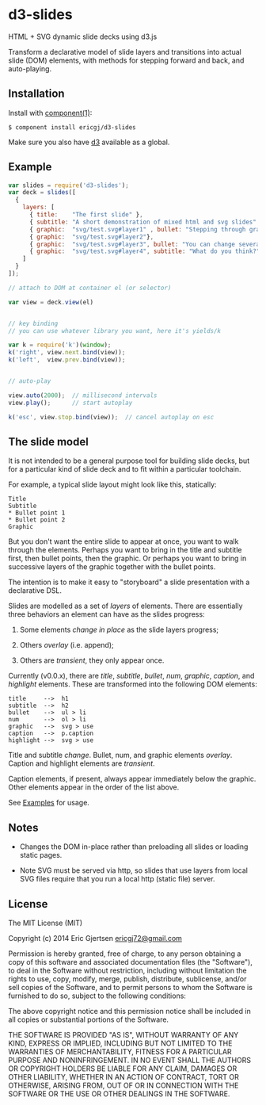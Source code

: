 
# d3-slides

  HTML + SVG dynamic slide decks using d3.js

  Transform a declarative model of slide layers and transitions
  into actual slide (DOM) elements, with methods for stepping
  forward and back, and auto-playing.

 
## Installation

  Install with [component(1)](http://component.io):

    $ component install ericgj/d3-slides

  Make sure you also have [d3](https://github.com/mbostock/d3) available as
  a global.

## Example

  ```js
  var slides = require('d3-slides');
  var deck = slides([
    {
      layers: [
        { title:    "The first slide" },
        { subtitle: "A short demonstration of mixed html and svg slides" },
        { graphic:  "svg/test.svg#layer1" , bullet: "Stepping through graphic layers." },
        { graphic:  "svg/test.svg#layer2"},
        { graphic:  "svg/test.svg#layer3", bullet: "You can change several elements at once." },
        { graphic:  "svg/test.svg#layer4", subtitle: "What do you think?" } 
      ]
    }
  ]);

  // attach to DOM at container el (or selector)
  
  var view = deck.view(el)
  

  // key binding
  // you can use whatever library you want, here it's yields/k
  
  var k = require('k')(window);
  k('right', view.next.bind(view));
  k('left',  view.prev.bind(view));

  
  // auto-play

  view.auto(2000);  // millisecond intervals
  view.play();      // start autoplay
  
  k('esc', view.stop.bind(view));  // cancel autoplay on esc
  ```

## The slide model

  It is not intended to be a general purpose tool for building slide decks, but
  for a particular kind of slide deck and to fit within a particular toolchain.

  For example, a typical slide layout might look like this, statically:

    Title
    Subtitle
    * Bullet point 1
    * Bullet point 2
    Graphic

  But you don't want the entire slide to appear at once, you want to walk
  through the elements. Perhaps you want to bring in the title and subtitle
  first, then bullet points, then the graphic. Or perhaps you want to bring
  in successive layers of the graphic together with the bullet points.

  The intention is to make it easy to "storyboard" a slide presentation with
  a declarative DSL.

  Slides are modelled as a set of _layers_ of elements. There are essentially
  three behaviors an element can have as the slides progress:

  1. Some elements _change in place_ as the slide layers progress;
  
  2. Others _overlay_ (i.e. append);
  
  3. Others are _transient_, they only appear once.


  Currently (v0.0.x), there are _title_, _subtitle_, _bullet_, _num_,
  _graphic_, _caption_, and _highlight_ elements.  These are transformed
  into the following DOM elements:
  
  ```
  title     -->  h1
  subtitle  -->  h2
  bullet    -->  ul > li
  num       -->  ol > li
  graphic   -->  svg > use
  caption   -->  p.caption
  highlight -->  svg > use
  ```

  Title and subtitle _change_. Bullet, num, and graphic elements
  _overlay_. Caption and highlight elements are _transient_.

  Caption elements, if present, always appear immediately below the graphic.
  Other elements appear in the order of the list above.

  See [Examples](https://github.com/ericgj/d3-slides/tree/master/examples) 
  for usage.

## Notes

  - Changes the DOM in-place rather than preloading all slides or loading
    static pages. 
  
  - Note SVG must be served via http, so slides that use layers from local SVG 
    files require that you run a local http (static file) server.
 

## License

  The MIT License (MIT)

  Copyright (c) 2014 Eric Gjertsen <ericgj72@gmail.com>

  Permission is hereby granted, free of charge, to any person obtaining a copy
  of this software and associated documentation files (the "Software"), to deal
  in the Software without restriction, including without limitation the rights
  to use, copy, modify, merge, publish, distribute, sublicense, and/or sell
  copies of the Software, and to permit persons to whom the Software is
  furnished to do so, subject to the following conditions:

  The above copyright notice and this permission notice shall be included in
  all copies or substantial portions of the Software.

  THE SOFTWARE IS PROVIDED "AS IS", WITHOUT WARRANTY OF ANY KIND, EXPRESS OR
  IMPLIED, INCLUDING BUT NOT LIMITED TO THE WARRANTIES OF MERCHANTABILITY,
  FITNESS FOR A PARTICULAR PURPOSE AND NONINFRINGEMENT. IN NO EVENT SHALL THE
  AUTHORS OR COPYRIGHT HOLDERS BE LIABLE FOR ANY CLAIM, DAMAGES OR OTHER
  LIABILITY, WHETHER IN AN ACTION OF CONTRACT, TORT OR OTHERWISE, ARISING FROM,
  OUT OF OR IN CONNECTION WITH THE SOFTWARE OR THE USE OR OTHER DEALINGS IN
  THE SOFTWARE.
